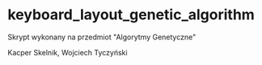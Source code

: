 # keyboard_layout_genetic_algorithm

Skrypt wykonany na przedmiot "Algorytmy Genetyczne"

Kacper Skelnik, Wojciech Tyczyński
